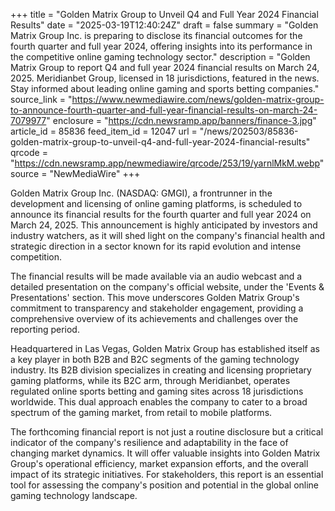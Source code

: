 +++
title = "Golden Matrix Group to Unveil Q4 and Full Year 2024 Financial Results"
date = "2025-03-19T12:40:24Z"
draft = false
summary = "Golden Matrix Group Inc. is preparing to disclose its financial outcomes for the fourth quarter and full year 2024, offering insights into its performance in the competitive online gaming technology sector."
description = "Golden Matrix Group to report Q4 and full year 2024 financial results on March 24, 2025. Meridianbet Group, licensed in 18 jurisdictions, featured in the news. Stay informed about leading online gaming and sports betting companies."
source_link = "https://www.newmediawire.com/news/golden-matrix-group-to-announce-fourth-quarter-and-full-year-financial-results-on-march-24-7079977"
enclosure = "https://cdn.newsramp.app/banners/finance-3.jpg"
article_id = 85836
feed_item_id = 12047
url = "/news/202503/85836-golden-matrix-group-to-unveil-q4-and-full-year-2024-financial-results"
qrcode = "https://cdn.newsramp.app/newmediawire/qrcode/253/19/yarnlMkM.webp"
source = "NewMediaWire"
+++

<p>Golden Matrix Group Inc. (NASDAQ: GMGI), a frontrunner in the development and licensing of online gaming platforms, is scheduled to announce its financial results for the fourth quarter and full year 2024 on March 24, 2025. This announcement is highly anticipated by investors and industry watchers, as it will shed light on the company's financial health and strategic direction in a sector known for its rapid evolution and intense competition.</p><p>The financial results will be made available via an audio webcast and a detailed presentation on the company's official website, under the 'Events & Presentations' section. This move underscores Golden Matrix Group's commitment to transparency and stakeholder engagement, providing a comprehensive overview of its achievements and challenges over the reporting period.</p><p>Headquartered in Las Vegas, Golden Matrix Group has established itself as a key player in both B2B and B2C segments of the gaming technology industry. Its B2B division specializes in creating and licensing proprietary gaming platforms, while its B2C arm, through Meridianbet, operates regulated online sports betting and gaming sites across 18 jurisdictions worldwide. This dual approach enables the company to cater to a broad spectrum of the gaming market, from retail to mobile platforms.</p><p>The forthcoming financial report is not just a routine disclosure but a critical indicator of the company's resilience and adaptability in the face of changing market dynamics. It will offer valuable insights into Golden Matrix Group's operational efficiency, market expansion efforts, and the overall impact of its strategic initiatives. For stakeholders, this report is an essential tool for assessing the company's position and potential in the global online gaming technology landscape.</p>